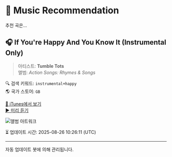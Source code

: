 
# 🎵 Music Recommendation

추천 곡은...

## 🎧 If You're Happy And You Know It (Instrumental Only)  
> 아티스트: **Tumble Tots**  
> 앨범: _Action Songs: Rhymes & Songs_  

🔍 검색 키워드: `instrumental+happy`  
🌎 국가 스토어: `GB`

[🔗 iTunes에서 보기](https://music.apple.com/gb/album/if-youre-happy-and-you-know-it-instrumental-only/324874060?i=324874219&uo=4)  
[▶️ 미리 듣기](https://audio-ssl.itunes.apple.com/itunes-assets/AudioPreview125/v4/84/69/73/84697352-1ed3-719a-16cc-5344337bc544/mzaf_4478943841692442653.plus.aac.p.m4a)

![앨범 아트워크](https://is1-ssl.mzstatic.com/image/thumb/Music/3b/fd/00/mzi.kgidljmw.tif/100x100bb.jpg)

⏳ 업데이트 시간: 2025-08-26 10:26:11 (UTC)

---
자동 업데이트 봇에 의해 관리됩니다.
